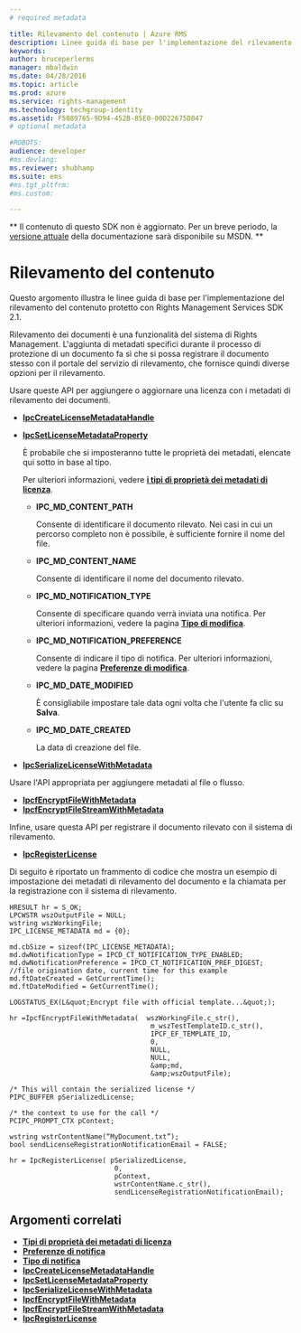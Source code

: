 ```yaml
---
# required metadata

title: Rilevamento del contenuto | Azure RMS
description: Linee guida di base per l'implementazione del rilevamento di documenti
keywords:
author: bruceperlerms
manager: mbaldwin
ms.date: 04/28/2016
ms.topic: article
ms.prod: azure
ms.service: rights-management
ms.technology: techgroup-identity
ms.assetid: F5089765-9D94-452B-85E0-00D22675D847
# optional metadata

#ROBOTS:
audience: developer
#ms.devlang:
ms.reviewer: shubhamp
ms.suite: ems
#ms.tgt_pltfrm:
#ms.custom:

---
```

** Il contenuto di questo SDK non è aggiornato. Per un breve periodo, la [versione attuale](https://msdn.microsoft.com/library/windows/desktop/hh535290(v=vs.85).aspx) della documentazione sarà disponibile su MSDN. **
# Rilevamento del contenuto

Questo argomento illustra le linee guida di base per l'implementazione del rilevamento del contenuto protetto con Rights Management Services SDK 2.1.

Rilevamento dei documenti è una funzionalità del sistema di Rights Management. L'aggiunta di metadati specifici durante il processo di protezione di un documento fa sì che si possa registrare il documento stesso con il portale del servizio di rilevamento, che fornisce quindi diverse opzioni per il rilevamento.

Usare queste API per aggiungere o aggiornare una licenza con i metadati di rilevamento dei documenti.

-   [**IpcCreateLicenseMetadataHandle**](/rights-management/sdk/2.1/api/win/functions#msipc_ipccreatelicensemetadatahandle)
-   [**IpcSetLicenseMetadataProperty**](/rights-management/sdk/2.1/api/win/functions#msipc_ipcsetlicensemetadataproperty)

    È probabile che si imposteranno tutte le proprietà dei metadati, elencate qui sotto in base al tipo.

    Per ulteriori informazioni, vedere [**i tipi di proprietà dei metadati di licenza**](/rights-management/sdk/2.1/api/win/license%20metadata%20property%20types#msipc_license_metadata_property_types).

    -   **IPC\_MD\_CONTENT\_PATH**

        Consente di identificare il documento rilevato. Nei casi in cui un percorso completo non è possibile, è sufficiente fornire il nome del file.

    -   **IPC\_MD\_CONTENT\_NAME**

        Consente di identificare il nome del documento rilevato.

    -   **IPC\_MD\_NOTIFICATION\_TYPE**

        Consente di specificare quando verrà inviata una notifica. Per ulteriori informazioni, vedere la pagina [**Tipo di modifica**](/rights-management/sdk/2.1/api/win/notification%20type#msipc_notification_type).

    -   **IPC\_MD\_NOTIFICATION\_PREFERENCE**

        Consente di indicare il tipo di notifica. Per ulteriori informazioni, vedere la pagina [**Preferenze di modifica**](/rights-management/sdk/2.1/api/win/constants#msipc_notification_preference).

    -   **IPC\_MD\_DATE\_MODIFIED**

        È consigliabile impostare tale data ogni volta che l'utente fa clic su **Salva**.

    -   **IPC\_MD\_DATE\_CREATED**

        La data di creazione del file.

-   [**IpcSerializeLicenseWithMetadata**](/rights-management/sdk/2.1/api/win/functions#msipc_ipcserializelicensemetadata)

Usare l'API appropriata per aggiungere metadati al file o flusso.

-   [**IpcfEncryptFileWithMetadata**](/rights-management/sdk/2.1/api/win/functions#msipc_ipcfencryptfilewithmetadata)
-   [**IpcfEncryptFileStreamWithMetadata**](/rights-management/sdk/2.1/api/win/functions#msipc_ipcfencryptfilestreamwithmetadata)

Infine, usare questa API per registrare il documento rilevato con il sistema di rilevamento.

-   [**IpcRegisterLicense**](/rights-management/sdk/2.1/api/win/functions#msipc_ipcregisterlicense)

Di seguito è riportato un frammento di codice che mostra un esempio di impostazione dei metadati di rilevamento del documento e la chiamata per la registrazione con il sistema di rilevamento.



    HRESULT hr = S_OK;
    LPCWSTR wszOutputFile = NULL;
    wstring wszWorkingFile;
    IPC_LICENSE_METADATA md = {0};

    md.cbSize = sizeof(IPC_LICENSE_METADATA);
    md.dwNotificationType = IPCD_CT_NOTIFICATION_TYPE_ENABLED;
    md.dwNotificationPreference = IPCD_CT_NOTIFICATION_PREF_DIGEST;
    //file origination date, current time for this example
    md.ftDateCreated = GetCurrentTime();
    md.ftDateModified = GetCurrentTime();

    LOGSTATUS_EX(L&quot;Encrypt file with official template...&quot;);

    hr =IpcfEncryptFileWithMetadata(  wszWorkingFile.c_str(),
                                       m_wszTestTemplateID.c_str(),
                                       IPCF_EF_TEMPLATE_ID,
                                       0,
                                       NULL,
                                       NULL,
                                       &amp;md,
                                       &amp;wszOutputFile);

    /* This will contain the serialized license */
    PIPC_BUFFER pSerializedLicense;

    /* the context to use for the call */
    PCIPC_PROMPT_CTX pContext;

    wstring wstrContentName(“MyDocument.txt”);
    bool sendLicenseRegistrationNotificationEmail = FALSE;

    hr = IpcRegisterLicense( pSerializedLicense,
                              0,
                              pContext,
                              wstrContentName.c_str(),
                              sendLicenseRegistrationNotificationEmail);


## Argomenti correlati


* [**Tipi di proprietà dei metadati di licenza**](/rights-management/sdk/2.1/api/win/license%20metadata%20property%20types#msipc_license_metadata_property_types)
* [**Preferenze di notifica**](/rights-management/sdk/2.1/api/win/constants#msipc_notification_preference)
* [**Tipo di notifica**](/rights-management/sdk/2.1/api/win/notification%20type#msipc_notification_type)
* [**IpcCreateLicenseMetadataHandle**](/rights-management/sdk/2.1/api/win/functions#msipc_ipccreatelicensemetadatahandle)
* [**IpcSetLicenseMetadataProperty**](/rights-management/sdk/2.1/api/win/functions#msipc_ipcsetlicensemetadataproperty)
* [**IpcSerializeLicenseWithMetadata**](/rights-management/sdk/2.1/api/win/functions#msipc_ipcserializelicensemetadata)
* [**IpcfEncryptFileWithMetadata**](/rights-management/sdk/2.1/api/win/functions#msipc_ipcfencryptfilewithmetadata)
* [**IpcfEncryptFileStreamWithMetadata**](/rights-management/sdk/2.1/api/win/functions#msipc_ipcfencryptfilestreamwithmetadata)
* [**IpcRegisterLicense**](/rights-management/sdk/2.1/api/win/functions#msipc_ipcregisterlicense)
 

 


<!--HONumber=Jun16_HO1-->


